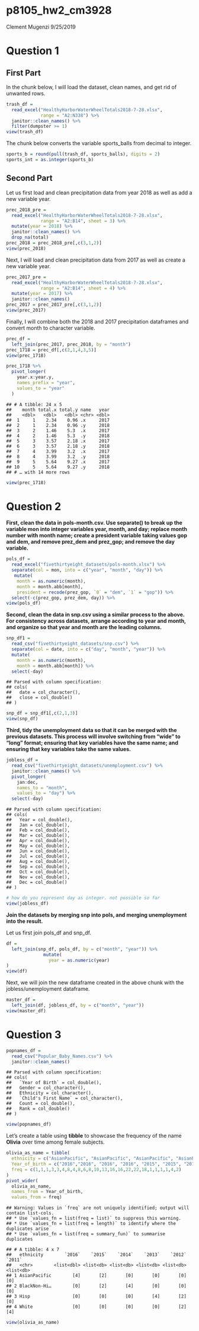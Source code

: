 p8105\_hw2\_cm3928
================
Clement Mugenzi
9/25/2019

# Question 1

## First Part

In the chunk below, I will load the dataset, clean names, and get rid of
unwanted rows.

``` r
trash_df = 
  read_excel("HealthyHarborWaterWheelTotals2018-7-28.xlsx",
             range = "A2:N338") %>% 
  janitor::clean_names() %>% 
  filter(dumpster >= 1)
view(trash_df)
```

The chunk below converts the variable sports\_balls from decimal to
integer.

``` r
sports_b = round(pull(trash_df, sports_balls), digits = 2)
sports_int = as.integer(sports_b)
```

## Second Part

Let us first load and clean precipitation data from year 2018 as well as
add a new variable year.

``` r
prec_2018_pre =
  read_excel("HealthyHarborWaterWheelTotals2018-7-28.xlsx",
             range = "A2:B14", sheet = 3) %>% 
  mutate(year = 2018) %>%
  janitor::clean_names() %>% 
  drop_na(total)
prec_2018 = prec_2018_pre[,c(3,1,2)]
view(prec_2018)
```

Next, I will load and clean precipitation data from 2017 as well as
create a new variable year.

``` r
prec_2017_pre = 
  read_excel("HealthyHarborWaterWheelTotals2018-7-28.xlsx",
             range = "A2:B14", sheet = 4) %>% 
  mutate(year = 2017) %>% 
  janitor::clean_names()
prec_2017 = prec_2017_pre[,c(3,1,2)]
view(prec_2017)
```

Finally, I will combine both the 2018 and 2017 precipitation dataframes
and convert month to character variable.

``` r
prec_df = 
  left_join(prec_2017, prec_2018, by = "month")
prec_1718 = prec_df[,c(2,1,4,3,5)]
view(prec_1718)
```

``` r
prec_1718 %>% 
  pivot_longer(
    year.x:year.y,
    names_prefix = "year",
    values_to = "year"
  )
```

    ## # A tibble: 24 x 5
    ##    month total.x total.y name   year
    ##    <dbl>   <dbl>   <dbl> <chr> <dbl>
    ##  1     1    2.34    0.96 .x     2017
    ##  2     1    2.34    0.96 .y     2018
    ##  3     2    1.46    5.3  .x     2017
    ##  4     2    1.46    5.3  .y     2018
    ##  5     3    3.57    2.18 .x     2017
    ##  6     3    3.57    2.18 .y     2018
    ##  7     4    3.99    3.2  .x     2017
    ##  8     4    3.99    3.2  .y     2018
    ##  9     5    5.64    9.27 .x     2017
    ## 10     5    5.64    9.27 .y     2018
    ## # … with 14 more rows

``` r
view(prec_1718)
```

# Question 2

**First, clean the data in pols-month.csv. Use separate() to break up
the variable mon into integer variables year, month, and day; replace
month number with month name; create a president variable taking values
gop and dem, and remove prez\_dem and prez\_gop; and remove the day
variable.**

``` r
pols_df = 
  read_excel("fivethirtyeight_datasets/pols-month.xlsx") %>% 
  separate(col = mon, into = c("year", "month", "day")) %>% 
   mutate(
    month = as.numeric(month),
    month = month.abb[month],
    president = recode(prez_gop, `0` = "dem", `1` = "gop")) %>% 
  select(-c(prez_gop, prez_dem, day)) %>%
view(pols_df)
```

**Second, clean the data in snp.csv using a similar process to the
above. For consistency across datasets, arrange according to year and
month, and organize so that year and month are the leading columns.**

``` r
snp_df1 = 
  read_csv("fivethirtyeight_datasets/snp.csv") %>%   
  separate(col = date, into = c("day", "month", "year")) %>% 
  mutate(
    month = as.numeric(month),
    month = month.abb[month]) %>% 
  select(-day)
```

    ## Parsed with column specification:
    ## cols(
    ##   date = col_character(),
    ##   close = col_double()
    ## )

``` r
snp_df = snp_df1[,c(2,1,3)]
view(snp_df)
```

**Third, tidy the unemployment data so that it can be merged with the
previous datasets. This process will involve switching from “wide” to
“long” format; ensuring that key variables have the same name; and
ensuring that key variables take the same values.**

``` r
jobless_df = 
  read_csv("fivethirtyeight_datasets/unemployment.csv") %>% 
  janitor::clean_names() %>% 
  pivot_longer(
    jan:dec,
    names_to = "month",
    values_to = "day") %>% 
  select(-day)
```

    ## Parsed with column specification:
    ## cols(
    ##   Year = col_double(),
    ##   Jan = col_double(),
    ##   Feb = col_double(),
    ##   Mar = col_double(),
    ##   Apr = col_double(),
    ##   May = col_double(),
    ##   Jun = col_double(),
    ##   Jul = col_double(),
    ##   Aug = col_double(),
    ##   Sep = col_double(),
    ##   Oct = col_double(),
    ##   Nov = col_double(),
    ##   Dec = col_double()
    ## )

``` r
# how do you represent day as integer. not possible so far
view(jobless_df)
```

**Join the datasets by merging snp into pols, and merging unemployment
into the result.**

Let us first join pols\_df and snp\_df.

``` r
df = 
  left_join(snp_df, pols_df, by = c("month", "year")) %>% 
              mutate(
                year = as.numeric(year)
)
view(df)
```

Next, we will join the new dataframe created in the above chunk with the
jobless/unemployment dataframe.

``` r
master_df = 
  left_join(df, jobless_df, by = c("month", "year"))
view(master_df)
```

# Question 3

``` r
popnames_df = 
  read_csv("Popular_Baby_Names.csv") %>% 
  janitor::clean_names()
```

    ## Parsed with column specification:
    ## cols(
    ##   `Year of Birth` = col_double(),
    ##   Gender = col_character(),
    ##   Ethnicity = col_character(),
    ##   `Child's First Name` = col_character(),
    ##   Count = col_double(),
    ##   Rank = col_double()
    ## )

``` r
view(popnames_df)
```

Let’s create a table using **tibble** to showcase the frequency of the
name **Olivia** over time among female subjects.

``` r
olivia_as_name = tibble(
  ethnicity = c("AsianPacific", "AsianPacific", "AsianPacific", "AsianPacific", "AsianPacific", "AsianPacific", "BlackNon-Hisp", "BlackNon-Hisp", "BlackNon-Hisp", "BlackNon-Hisp", "BlackNon-Hisp", "BlackNon-Hisp", "Hisp", "Hisp", "Hisp", "Hisp", "Hisp", "Hisp", "White", "White", "White", "White", "White", "White"),
  Year_of_birth = c("2016","2016", "2016", "2016", "2015", "2015", "2015", "2015", "2014", "2014", "2014", "2014", "2013", "2013", "2013", "2013", "2012", "2012", "2012", "2012", "2011", "2011", "2011", "2011"),
  freq = c(1,1,1,3,3,4,8,4,8,6,8,10,13,16,16,22,22,18,1,1,1,1,4,2)
)
pivot_wider(
  olivia_as_name,
  names_from = Year_of_birth,
  values_from = freq)
```

    ## Warning: Values in `freq` are not uniquely identified; output will contain list-cols.
    ## * Use `values_fn = list(freq = list)` to suppress this warning.
    ## * Use `values_fn = list(freq = length)` to identify where the duplicates arise
    ## * Use `values_fn = list(freq = summary_fun)` to summarise duplicates

    ## # A tibble: 4 x 7
    ##   ethnicity        `2016`    `2015`    `2014`    `2013`    `2012`    `2011`
    ##   <chr>        <list<dbl> <list<db> <list<db> <list<db> <list<db> <list<db>
    ## 1 AsianPacific        [4]       [2]       [0]       [0]       [0]       [0]
    ## 2 BlackNon-Hi…        [0]       [2]       [4]       [0]       [0]       [0]
    ## 3 Hisp                [0]       [0]       [0]       [4]       [2]       [0]
    ## 4 White               [0]       [0]       [0]       [0]       [2]       [4]

``` r
view(olivia_as_name)
```

